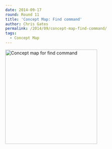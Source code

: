 ```yaml
---
date: 2014-09-17
round: Round 11
title: 'Concept Map: Find command'
author: Chris Gates
permalink: /2014/09/concept-map-find-command/
tags:
  - Concept Map
---
```

[<img class="alignnone size-medium wp-image-8785" alt="Concept map for find command" src="/training-course/uploads/2014/09/find_command_concept_map-2-291x300.png" width="291" height="300" />][1]

 [1]: /training-course/uploads/2014/09/find_command_concept_map-2.png

